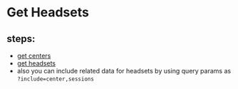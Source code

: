# Get Headsets

## steps:

- [get centers](https://documenter.getpostman.com/view/12318086/2sA3Bt3pg1#08986376-322a-4ef8-9f4e-a76f77f41faa)
- [get headsets](https://documenter.getpostman.com/view/12318086/2sA3Bt3pg1#cf99a9c4-1857-4167-a4ed-177c417c136d)
- also you can include related data for headsets by using query params as `?include=center,sessions`
